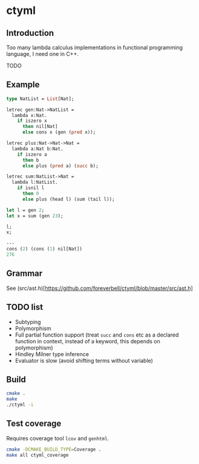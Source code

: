 # ctyml

## Introduction

Too many lambda calculus implementations in functional programming language, I need one in C++.

TODO

## Example

```ocaml
type NatList = List[Nat];

letrec gen:Nat->NatList =
  lambda x:Nat.
    if iszero x
      then nil[Nat]
      else cons x (gen (pred x));

letrec plus:Nat->Nat->Nat =
  lambda a:Nat b:Nat.
    if iszero a
      then b
      else plus (pred a) (succ b);

letrec sum:NatList->Nat =
  lambda l:NatList.
    if isnil l
      then 0
      else plus (head l) (sum (tail l));

let l = gen 2;
let x = sum (gen 23);

l;
x;

---
cons (2) (cons (1) nil[Nat])
276
```

## Grammar

See (src/ast.h)[https://github.com/foreverbell/ctyml/blob/master/src/ast.h]

## TODO list

* Subtyping
* Polymorphism
* Full partial function support (treat `succ` and `cons` etc as a declared function in context, instead of a keyword, this depends on polymorphism)
* Hindley Milner type inference
* Evaluator is slow (avoid shifting terms without variable)

## Build

```bash
cmake .
make
./ctyml -i
```

## Test coverage

Requires coverage tool `lcov` and `genhtml`.

```bash
cmake -DCMAKE_BUILD_TYPE=Coverage .
make all ctyml_coverage
```
